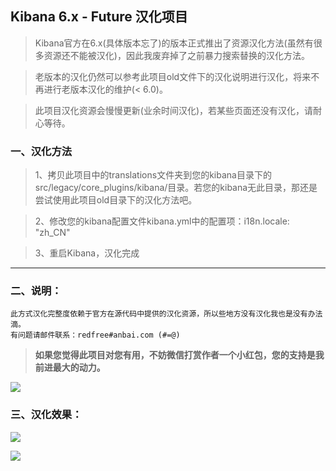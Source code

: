 ## **Kibana 6.x - Future 汉化项目**

> Kibana官方在6.x(具体版本忘了)的版本正式推出了资源汉化方法(虽然有很多资源还不能被汉化)，因此我废弃掉了之前暴力搜索替换的汉化方法。

> 老版本的汉化仍然可以参考此项目old文件下的汉化说明进行汉化，将来不再进行老版本汉化的维护(< 6.0)。

> 此项目汉化资源会慢慢更新(业余时间汉化)，若某些页面还没有汉化，请耐心等待。

### 一、汉化方法

> 1、拷贝此项目中的translations文件夹到您的kibana目录下的src/legacy/core_plugins/kibana/目录。若您的kibana无此目录，那还是尝试使用此项目old目录下的汉化方法吧。

> 2、修改您的kibana配置文件kibana.yml中的配置项：i18n.locale: "zh_CN"

> 3、重启Kibana，汉化完成

---

### 二、说明：

```
此方式汉化完整度依赖于官方在源代码中提供的汉化资源，所以些地方没有汉化我也是没有办法滴。
有问题请邮件联系：redfree#anbai.com (#=@)
```

> **如果您觉得此项目对您有用，不妨微信打赏作者一个小红包，您的支持是我前进最大的动力。**

![](https://github.com/anbai-inc/Kibana_Hanization/blob/master/images/wechat.png)


### 三、汉化效果：

![](https://github.com/anbai-inc/Kibana_Hanization/blob/master/images/kibana.png)

![](https://github.com/anbai-inc/Kibana_Hanization/blob/master/images/discover.png)
